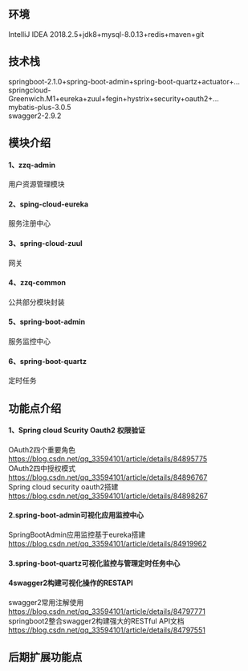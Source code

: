 ## 环境
IntelliJ IDEA 2018.2.5+jdk8+mysql-8.0.13+redis+maven+git <br> 
## 技术栈
springboot-2.1.0+spring-boot-admin+spring-boot-quartz+actuator+... <br> 
springcloud-Greenwich.M1+eureka+zuul+fegin+hystrix+security+oauth2+... <br> 
mybatis-plus-3.0.5 <br> 
swagger2-2.9.2 <br> 
## 模块介绍
#### 1、zzq-admin
用户资源管理模块
#### 2、sping-cloud-eureka
服务注册中心
#### 3、spring-cloud-zuul
网关
#### 4、zzq-common
公共部分模块封装
#### 5、spring-boot-admin
服务监控中心
#### 6、spring-boot-quartz
定时任务
## 功能点介绍
#### 1、Spring cloud Scurity Oauth2 权限验证
OAuth2四个重要角色 https://blog.csdn.net/qq_33594101/article/details/84895775 <br> 
OAuth2四中授权模式 https://blog.csdn.net/qq_33594101/article/details/84896767 <br> 
Spring cloud security oauth2搭建 https://blog.csdn.net/qq_33594101/article/details/84898267 <br> 
#### 2.spring-boot-admin可视化应用监控中心
SpringBootAdmin应用监控基于eureka搭建 https://blog.csdn.net/qq_33594101/article/details/84919962 <br> 
#### 3.spring-boot-quartz可视化监控与管理定时任务中心
#### 4swagger2构建可视化操作的RESTAPI
swagger2常用注解使用 https://blog.csdn.net/qq_33594101/article/details/84797771 <br> 
springboot2整合swagger2构建强大的RESTful API文档 https://blog.csdn.net/qq_33594101/article/details/84797551 <br> 
## 后期扩展功能点

